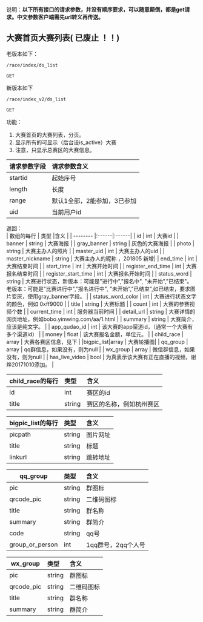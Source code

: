 说明：**以下所有接口的请求参数，并没有顺序要求，可以随意颠倒，都是get请求。中文参数客户端需先url转义再传送。**



## 大赛首页大赛列表( 已废止 ！！)

老版本如下：
~~~
/race/index/ds_list
~~~
~~~
GET
~~~

新版本如下
~~~
/race/index_v2/ds_list
~~~
~~~
GET
~~~


功能：  

1. 大赛首页的大赛列表，分页。
1. 显示所有的可显示（后台设is_active）大赛
1. 注意，只显示总赛区的大赛信息。


| 请求参数字段        | 请求参数含义  |
| -------- |:------|
|startid       |  起始序号|
|length       |  长度|
|range       | 默认1全部，2能参加，3已参加|
|uid       | 当前用户id|


返回：   
| 数组的每行      | 类型 |含义  |
| -------- |:------|:------|
| id | int   | 大赛id |
| banner | string   | 大赛海报 |
| gray_banner | string   | 灰色的大赛海报 |
| photo | string   | 大赛主办人的照片 |
| master_uid | int   | 大赛主办人的uid |
| master_nickname | string   | 大赛主办人的昵称 ，201805 新增|
| end_time | int   | 大赛结束时间 |
| start_time | int   | 大赛开始时间 |
| register_end_time | int   | 大赛报名结束时间 |
| register_start_time | int   | 大赛报名开始时间 |
| status_word | string   | 大赛进行状态，新版本：可能是"进行中","报名中", "未开始","已结束"。老版本：可能是"比赛进行中","报名进行中", "未开始","已结束",如已结束，要求图片变灰，使用gray_banner字段。 |
| status_word_color | int   | 大赛进行状态文字的颜色，例如 0xff9000 |
| title | string   | 大赛标题 |
| count | int   | 大赛的参赛视频个数 |
| current_time | int   | 服务器当前时间 |
| detail_url | string   | 大赛详情的网页地址，例如bobo.yimwing.com/aa/1.html |
| summary | string   | 大赛简介，应该是纯文字。 |
| app_qudao_id | int   | 该大赛的app渠道id，（通常一个大赛有多个渠道id） |
| money | float   | 该大赛报名金额，单位元。 |
| child_race | array   | 大赛各赛区信息，见下 |
|bigpic_list|array | 大赛轮播图|
| qq_group  | array | qq群信息，如果没有，则为null |
| wx_group  | array | 微信群信息，如果没有，则为null |
| has_live_video | bool   | 为真表示该大赛有正在直播的视频，谢烨20171010添加。 |

| child_race的每行      | 类型 |含义  |
| -------- |:------|:------|
| id | int   | 赛区的id |
| title | string   | 赛区的名称，例如杭州赛区 |

| bigpic_list的每行      | 类型 |含义  |
| -------- |:------|:------|
| picpath | string   | 图片网址 |
| title | string   | 标题 |
| linkurl | string   | 跳转地址 |

|  qq_group       | 类型 |含义  |
| -------- |:------|:------|
| pic   | string |  群图标  |
| qrcode_pic   | string |  二维码图标  |
| title   | string |  群名称  |
| summary   | string |  群简介  |
| code   | string |  qq号  |
|  group_or_person  | int | 1qq群号，2qq个人号  |

|  wx_group       | 类型 |含义  |
| -------- |:------|:------|
| pic   | string |  群图标  |
| qrcode_pic   | string |  二维码图标  |
| title   | string |  群名称  |
| summary   | string |  群简介  |









